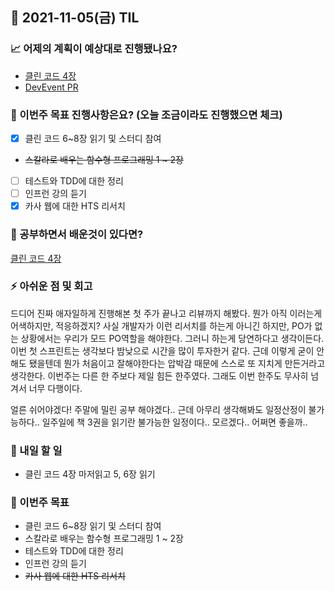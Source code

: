 ## 📆 2021-11-05(금) TIL

### 📈 어제의 계획이 예상대로 진행됐나요?
- [클린 코드 4장](https://github.com/saseungmin/reading_books_record_repository/tree/master/summarize_books_in_markdown/clean-code/Chapter%204)
- [DevEvent PR](https://github.com/brave-people/Dev-Event/pull/135)
### 🦄 이번주 목표 진행사항은요? (오늘 조금이라도 진행했으면 체크)
- [x] 클린 코드 6~8장 읽기 및 스터디 참여
- ~~스칼라로 배우는 함수형 프로그래밍 1 ~ 2장~~
- [ ] 테스트와 TDD에 대한 정리
- [ ] 인프런 강의 듣기
- [x] 카사 웹에 대한 HTS 리서치

### 🤔 공부하면서 배운것이 있다면?
[클린 코드 4장](https://github.com/saseungmin/reading_books_record_repository/tree/master/summarize_books_in_markdown/clean-code/Chapter%204)

### ⚡ 아쉬운 점 및 회고
드디어 진짜 애자일하게 진행해본 첫 주가 끝나고 리뷰까지 해봤다. 뭔가 아직 이러는게 어색하지만, 적응하겠지? 사실 개발자가 이런 리서치를 하는게 아니긴 하지만, PO가 없는 상황에서는 우리가 모드 PO역할을 해야한다. 그러니 하는게 당연하다고 생각이든다. 이번 첫 스프린트는 생각보다 밤낮으로 시간을 많이 투자한거 같다. 근데 이렇게 굳이 안해도 됐을텐데 뭔가 처음이고 잘해야한다는 압박감 때문에 스스로 또 지치게 만든거라고 생각한다. 이번주는 다른 한 주보다 제일 힘든 한주였다. 그래도 이번 한주도 무사히 넘겨서 너무 다행이다.   

얼른 쉬어야겠다! 주말에 밀린 공부 해야겠다.. 근데 아무리 생각해봐도 일정산정이 불가능하다.. 일주일에 책 3권을 읽기란 불가능한 일정이다.. 모르겠다.. 어쩌면 좋을까..

### 🚀 내일 할 일
- 클린 코드 4장 마저읽고 5, 6장 읽기

### 🎯 이번주 목표
- 클린 코드 6~8장 읽기 및 스터디 참여
- 스칼라로 배우는 함수형 프로그래밍 1 ~ 2장
- 테스트와 TDD에 대한 정리
- 인프런 강의 듣기
- ~~카사 웹에 대한 HTS 리서치~~
